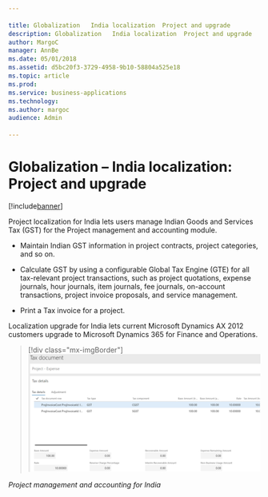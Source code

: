 ```yaml
---

title: Globalization   India localization  Project and upgrade
description: Globalization   India localization  Project and upgrade
author: MargoC
manager: AnnBe
ms.date: 05/01/2018
ms.assetid: d5bc20f3-3729-4958-9b10-58804a525e18
ms.topic: article
ms.prod: 
ms.service: business-applications
ms.technology: 
ms.author: margoc
audience: Admin

---
```

#  Globalization – India localization: Project and upgrade




[!include[banner](../../includes/banner.md)]

Project localization for India lets users manage Indian Goods and Services Tax
(GST) for the Project management and accounting module.

-   Maintain Indian GST information in project contracts, project categories,
    and so on.

-   Calculate GST by using a configurable Global Tax Engine (GTE) for all
    tax-relevant project transactions, such as project quotations, expense
    journals, hour journals, item journals, fee journals, on-account
    transactions, project invoice proposals, and service management.

-   Print a Tax invoice for a project.

Localization upgrade for India lets current Microsoft Dynamics AX 2012 customers
upgrade to Microsoft Dynamics 365 for Finance and Operations.

> [!div class="mx-imgBorder"] 
> ![A screenshot showing tax calculation in the project management and accounting for India](media/globalization-india-localization-project-upgrade-1.png "A screenshot showing tax calculation in the project management and accounting for India")
<!-- FO_India_localization_project_and_upgrade_A.png -->


*Project management and accounting for India*


